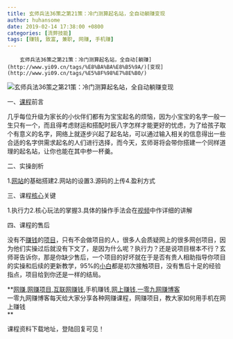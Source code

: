 ```yaml
---
title: 玄师兵法36策之第21策：冷门测算起名站，全自动躺赚变现
author: huhansome
date: 2019-02-14 17:38:00 +0800
categories: [流弊技能]
tags: [赚钱, 致富, 兼职, 网赚, 手机赚]
---
```



        玄师兵法36策之第21策：冷门测算起名站，全自动[躺赚](http://www.yi09.cn/tags/%E8%BA%BA%E8%B5%9A/)[变现](http://www.yi09.cn/tags/%E5%8F%98%E7%8E%B0/)

![玄师兵法36策之第21策：冷门测算起名站，全自动躺赚变现](http://www.yi09.cn/zb_users/upload/2021/09/20210909175940163118158011349.png)

一、[课程](http://www.yi09.cn/tags/%E8%AF%BE%E7%A8%8B/)前言

几乎每位升级为家长的小伙伴们都有为宝宝起名的烦恼，因为小宝宝的名字一般一生只有一个，而且得考虑财运和搭配时辰八字怎样才能更好的忧虑，为了给孩子取个有意义的名字，网络上就逐步兴起了起名站，可以通过输入相关的信息得出一些合适的名字供需求起名的人们进行选择，而今天，玄师哥将会带你搭建一个同样道理的起名站，让你也能在其中参一杯羹。

  

二、实操剖析

1.[网站](http://www.yi09.cn/tags/%E7%BD%91%E7%AB%99/)的基础搭建2.网站的设置3.源码的上传4.盈利方式

三、课程[核心](http://www.yi09.cn/tags/hexin/)关键

1.执行力2.核心玩法的掌握3.具体的操作手法会在[视频](http://www.yi09.cn/tags/shipin/)中作详细的讲解

  

四、课程的售后

没有不[赚钱](http://www.yi09.cn/tags/%E8%B5%9A%E9%92%B1/)的[项目](http://www.yi09.cn/tags/%E9%A1%B9%E7%9B%AE/)，只有不会做项目的人，很多人会质疑网上的很多网创项目，因为他们实操过后就没有下文了，是因为什么呢？执行力？还是说项目根本不行？玄师哥告诉你，那是你缺少售后，一个项目的好坏就在于是否有贵人相助指导你项目的实操和后续的更新教学，95%的[小白](http://www.yi09.cn/tags/%E5%B0%8F%E7%99%BD/)都是初次接触项目，没有售后十足的经验指点，项目给到你还是一样的结局。

  

  

**[网赚](http://www.yi09.cn/tags/%E7%BD%91%E8%B5%9A/),[网赚项目](http://www.yi09.cn/tags/%E7%BD%91%E8%B5%9A%E9%A1%B9%E7%9B%AE/),[互联网赚钱](http://www.yi09.cn/tags/%E4%BA%92%E8%81%94%E7%BD%91%E8%B5%9A%E9%92%B1/),手机赚钱,[网上赚钱](http://www.yi09.cn/tags/%E7%BD%91%E4%B8%8A%E8%B5%9A%E9%92%B1/),[一零九网赚博客](http://www.yi09.cn/tags/%E4%B8%80%E9%9B%B6%E4%B9%9D%E7%BD%91%E8%B5%9A%E5%8D%9A%E5%AE%A2/)  
一零九网赚博客每天给大家分享各种网赚课程，网赚项目，教大家如何用手机在网上赚钱  
**  
  
  

课程资料下载地址，登陆回复可见！

